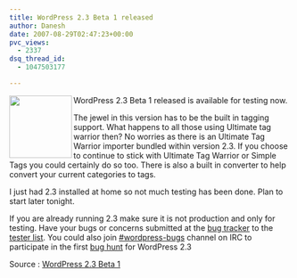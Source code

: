 ```yaml
---
title: WordPress 2.3 Beta 1 released
author: Danesh
date: 2007-08-29T02:47:23+00:00
pvc_views:
  - 2337
dsq_thread_id:
  - 1047503177

---
```

<img loading="lazy" src="/wp-content/uploads/2007/02/wp-20-square-button.gif" align="left" height="112" width="112" />

WordPress 2.3 Beta 1 released is available for testing now.

The jewel in this version has to be the built in tagging support. What happens to all those using Ultimate tag warrior then? No worries as there is an Ultimate Tag Warrior importer bundled within version 2.3. If you choose to continue to stick with Ultimate Tag Warrior or Simple Tags you could certainly do so too. There is also a built in converter to help convert your current categories to tags.

I just had 2.3 installed at home so not much testing has been done. Plan to start later tonight.

If you are already running 2.3 make sure it is not production and only for testing. Have your bugs or concerns submitted at the [bug tracker][1] to the [tester list][2]. You could also join <a href="irc://irc.freenode.net/wordpress-bugs" onclick="javascript:urchinTracker ('/outbound/article/irc.freenode.net');">#wordpress-bugs</a> channel on IRC to participate in the first <a href="http://codex.wordpress.org/WordPress_Bug_Hunts" onclick="javascript:urchinTracker ('/outbound/article/codex.wordpress.org');">bug hunt</a> for WordPress 2.3

Source : <a href="http://boren.nu/archives/2007/08/27/wordpress-23-beta-1/" rel="bookmark" title="Permanent Link to WordPress 2.3 Beta 1">WordPress 2.3 Beta 1</a>

 [1]: http://trac.wordpress.org/
 [2]: http://lists.automattic.com/mailman/listinfo/wp-testers
